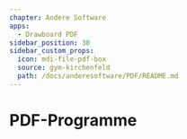 ```yaml
---
chapter: Andere Software
apps:
  - Drawboard PDF
sidebar_position: 30
sidebar_custom_props:
  icon: mdi-file-pdf-box
  source: gym-kirchenfeld
  path: /docs/anderesoftware/PDF/README.md
---
```


# PDF-Programme



<Features/>
